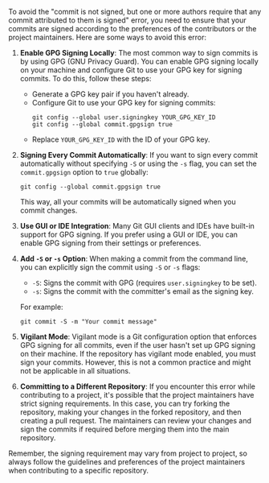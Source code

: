 To avoid the "commit is not signed, but one or more authors require that any commit attributed to them is signed" error, you need to ensure that your commits are signed according to the preferences of the contributors or the project maintainers. Here are some ways to avoid this error:

1. **Enable GPG Signing Locally**: The most common way to sign commits is by using GPG (GNU Privacy Guard). You can enable GPG signing locally on your machine and configure Git to use your GPG key for signing commits. To do this, follow these steps:

   - Generate a GPG key pair if you haven't already.
   - Configure Git to use your GPG key for signing commits:
     ```
     git config --global user.signingkey YOUR_GPG_KEY_ID
     git config --global commit.gpgsign true
     ```
   - Replace `YOUR_GPG_KEY_ID` with the ID of your GPG key.

2. **Signing Every Commit Automatically**: If you want to sign every commit automatically without specifying `-S` or using the `-s` flag, you can set the `commit.gpgsign` option to `true` globally:

   ```
   git config --global commit.gpgsign true
   ```

   This way, all your commits will be automatically signed when you commit changes.

3. **Use GUI or IDE Integration**: Many Git GUI clients and IDEs have built-in support for GPG signing. If you prefer using a GUI or IDE, you can enable GPG signing from their settings or preferences.

4. **Add `-S` or `-s` Option**: When making a commit from the command line, you can explicitly sign the commit using `-S` or `-s` flags:

   - `-S`: Signs the commit with GPG (requires `user.signingkey` to be set).
   - `-s`: Signs the commit with the committer's email as the signing key.

   For example:
   ```
   git commit -S -m "Your commit message"
   ```

5. **Vigilant Mode**: Vigilant mode is a Git configuration option that enforces GPG signing for all commits, even if the user hasn't set up GPG signing on their machine. If the repository has vigilant mode enabled, you must sign your commits. However, this is not a common practice and might not be applicable in all situations.

6. **Committing to a Different Repository**: If you encounter this error while contributing to a project, it's possible that the project maintainers have strict signing requirements. In this case, you can try forking the repository, making your changes in the forked repository, and then creating a pull request. The maintainers can review your changes and sign the commits if required before merging them into the main repository.

Remember, the signing requirement may vary from project to project, so always follow the guidelines and preferences of the project maintainers when contributing to a specific repository.